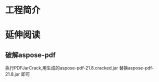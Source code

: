 # 工程简介

# 延伸阅读

## 破解aspose-pdf

执行PDFJarCrack,用生成的aspose-pdf-21.8.cracked.jar 替换aspose-pdf-21.8.jar 即可
